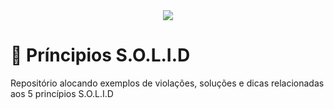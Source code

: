 
 <div align="center"> 
    <img src="https://img.shields.io/github/languages/top/jhonrmelo/SolidConcepts">     
 </div>

 # :blue_book: Príncipios S.O.L.I.D
Repositório alocando exemplos de violações, soluções e dicas relacionadas aos 5 princípios S.O.L.I.D
